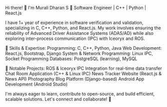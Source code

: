 Hi there! 👋 I'm Murali Dharan S
🚀 Software Engineer | C++ | Python | React.js 

I have 1+ year of experience in software verification and validation, specializing in C, C++, Python, and React.js. My work involves ensuring the reliability of Advanced Driver Assistance Systems (ADAS/AD) while also exploring inter-process communication (IPC) with Iceoryx and ROS.

🔹 Skills & Expertise:
Programming: C, C++, Python, Java
Web Development: React.js, Bootstrap, Django
System & Network Programming: Linux IPC, Socket Programming
Databases: PostgreSQL (learning), MySQL

🔹 Notable Projects:
ROS & Iceoryx IPC Integration for real-time data transfer
Chat Room Application (C++ & Linux IPC)
News Tracker Website (React.js & News API)
Photography Blog Platform (Django-based)
Android App Development (Android Studio)

I'm always eager to learn, contribute to open-source, and build efficient, scalable solutions. Let's connect and collaborate! 🚀
